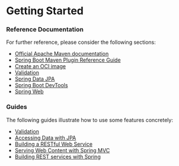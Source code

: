 # Getting Started

### Reference Documentation

For further reference, please consider the following sections:

* [Official Apache Maven documentation](https://maven.apache.org/guides/index.html)
* [Spring Boot Maven Plugin Reference Guide](https://docs.spring.io/spring-boot/docs/2.7.17-SNAPSHOT/maven-plugin/reference/html/)
* [Create an OCI image](https://docs.spring.io/spring-boot/docs/2.7.17-SNAPSHOT/maven-plugin/reference/html/#build-image)
* [Validation](https://docs.spring.io/spring-boot/docs/2.7.17-SNAPSHOT/reference/htmlsingle/index.html#io.validation)
* [Spring Data JPA](https://docs.spring.io/spring-boot/docs/2.7.17-SNAPSHOT/reference/htmlsingle/index.html#data.sql.jpa-and-spring-data)
* [Spring Boot DevTools](https://docs.spring.io/spring-boot/docs/2.7.17-SNAPSHOT/reference/htmlsingle/index.html#using.devtools)
* [Spring Web](https://docs.spring.io/spring-boot/docs/2.7.17-SNAPSHOT/reference/htmlsingle/index.html#web)

### Guides

The following guides illustrate how to use some features concretely:

* [Validation](https://spring.io/guides/gs/validating-form-input/)
* [Accessing Data with JPA](https://spring.io/guides/gs/accessing-data-jpa/)
* [Building a RESTful Web Service](https://spring.io/guides/gs/rest-service/)
* [Serving Web Content with Spring MVC](https://spring.io/guides/gs/serving-web-content/)
* [Building REST services with Spring](https://spring.io/guides/tutorials/rest/)

